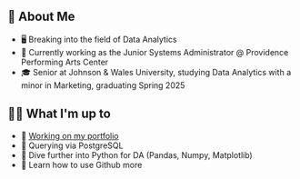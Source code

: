 ## 📖 About Me
* 🖥️ Breaking into the field of Data Analytics
* 💼 Currently working as the Junior Systems Administrator @ Providence Performing Arts Center
* 🎓 Senior at Johnson & Wales University, studying Data Analytics with a minor in Marketing, graduating Spring 2025 

## 🧑‍💻 What I'm up to
* 🔨 [Working on my portfolio](https://www.brandondecesare.com/)
* 🐬 Querying via PostgreSQL
* 🐍 Dive further into Python for DA (Pandas, Numpy, Matplotlib)
* 🤔 Learn how to use Github more

<!---
BrandonD2039/BrandonD2039 is a ✨ special ✨ repository because its `README.md` (this file) appears on your GitHub profile.
You can click the Preview link to take a look at your changes.
--->
